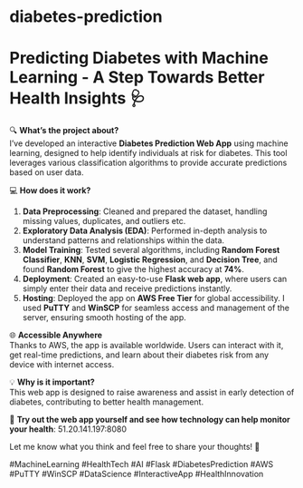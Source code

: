 # diabetes-prediction

# Predicting Diabetes with Machine Learning - A Step Towards Better Health Insights 🩺

🔍 **What’s the project about?**  
I’ve developed an interactive **Diabetes Prediction Web App** using machine learning, designed to help identify individuals at risk for diabetes. This tool leverages various classification algorithms to provide accurate predictions based on user data.

💻 **How does it work?**

1. **Data Preprocessing**: Cleaned and prepared the dataset, handling missing values, duplicates, and outliers etc.
2. **Exploratory Data Analysis (EDA)**: Performed in-depth analysis to understand patterns and relationships within the data.
3. **Model Training**: Tested several algorithms, including **Random Forest Classifier**, **KNN**, **SVM**, **Logistic Regression**, and **Decision Tree**, and found **Random Forest** to give the highest accuracy at **74%**.
4. **Deployment**: Created an easy-to-use **Flask web app**, where users can simply enter their data and receive predictions instantly.
5. **Hosting**: Deployed the app on **AWS Free Tier** for global accessibility. I used **PuTTY** and **WinSCP** for seamless access and management of the server, ensuring smooth hosting of the app.

🌐 **Accessible Anywhere**  
Thanks to AWS, the app is available worldwide. Users can interact with it, get real-time predictions, and learn about their diabetes risk from any device with internet access.

💡 **Why is it important?**  
This web app is designed to raise awareness and assist in early detection of diabetes, contributing to better health management.

🔗 **Try out the web app yourself and see how technology can help monitor your health**: 51.20.141.197:8080

Let me know what you think and feel free to share your thoughts! 💬

#MachineLearning #HealthTech #AI #Flask #DiabetesPrediction #AWS #PuTTY #WinSCP #DataScience #InteractiveApp #HealthInnovation
